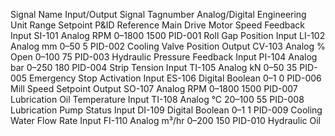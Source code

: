 Signal Name	Input/Output	Signal Tagnumber	Analog/Digital	Engineering Unit	Range	Setpoint	P&ID Reference
Main Drive Motor Speed Feedback	Input	SI-101	Analog	RPM	0–1800	1500	PID-001
Roll Gap Position	Input	LI-102	Analog	mm	0–50	5	PID-002
Cooling Valve Position	Output	CV-103	Analog	% Open	0–100	75	PID-003
Hydraulic Pressure Feedback	Input	PI-104	Analog	bar	0–250	180	PID-004
Strip Tension	Input	TI-105	Analog	kN	0–50	35	PID-005
Emergency Stop Activation	Input	ES-106	Digital	Boolean	0–1	0	PID-006
Mill Speed Setpoint	Output	SO-107	Analog	RPM	0–1800	1500	PID-007
Lubrication Oil Temperature	Input	TI-108	Analog	°C	20–100	55	PID-008
Lubrication Pump Status	Input	DI-109	Digital	Boolean	0–1	1	PID-009
Cooling Water Flow Rate	Input	FI-110	Analog	m³/hr	0–200	150	PID-010
Hydraulic Oil							
